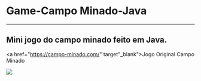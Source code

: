 <h1>Game-Campo Minado-Java</h1>

____________________________________________________
<h2>Mini jogo do campo minado feito em Java.</h2>

<a href="https://campo-minado.com/" target"_blank">Jogo Original Campo Minado</a>

<img src="https://user-images.githubusercontent.com/103538940/163853154-4041f2ec-ef30-4447-9d2f-6a659c5f44aa.PNG">

